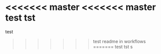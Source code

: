 <<<<<<< master
<<<<<<< master
test tst
=======
test
>>>>>>> test readme in workflows
=======
test tst 
>>>>>>> s
